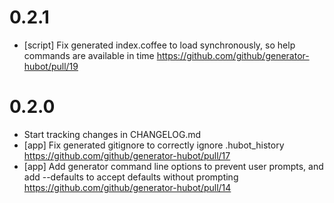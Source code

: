0.2.1
=====

* [script] Fix generated index.coffee to load synchronously, so help commands are available in time https://github.com/github/generator-hubot/pull/19

0.2.0
=====

* Start tracking changes in CHANGELOG.md
* [app] Fix generated gitignore to correctly ignore .hubot_history https://github.com/github/generator-hubot/pull/17
* [app] Add generator command line options to prevent user prompts, and add --defaults to accept defaults without prompting https://github.com/github/generator-hubot/pull/14
